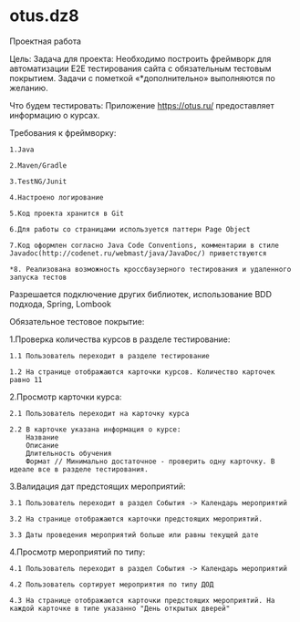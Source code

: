 # otus.dz8

Проектная работа

Цель:
Задача для проекта:  Необходимо построить фреймворк для автоматизации Е2Е тестирования сайта с обязательным тестовым покрытием. 
Задачи с пометкой «*дополнительно» выполняются по желанию.

Что будем тестировать: Приложение https://otus.ru/ предоставляет информацию о курсах.

Требования к фреймворку:

    1.Java

    2.Maven/Gradle

    3.TestNG/Junit

    4.Настроено логирование

    5.Код проекта хранится в Git

    6.Для работы со страницами используется паттерн Page Object

    7.Код оформлен согласно Java Code Conventions, комментарии в стиле Javadoc(http://codenet.ru/webmast/java/JavaDoc/) приветствуются

    *8. Реализована возможность кроссбаузерного тестирования и удаленного запуска тестов

Разрешается подключение других библиотек, использование BDD подхода, Spring, Lombook 

Обязательное тестовое покрытие:

1.Проверка количества курсов в разделе тестирование:

    1.1 Пользователь переходит в разделе тестирование 

    1.2 На странице отображаются карточки курсов. Количество карточек равно 11

2.Просмотр карточки курса: 

    2.1 Пользователь переходит на карточку курса

    2.2 В карточке указана информация о курсе:
        Название
        Описание
        Длительность обучения
        Формат // Минимально достаточное - проверить одну карточку. В идеале все в разделе тестирования.

3.Валидация дат предстоящих мероприятий: 

    3.1 Пользователь переходит в раздел События -> Календарь мероприятий 

    3.2 На странице отображаются карточки предстоящих мероприятий. 

    3.3 Даты проведения мероприятий больше или равны текущей дате

4.Просмотр мероприятий по типу: 

    4.1 Пользователь переходит в раздел События -> Календарь мероприятий 

    4.2 Пользователь сортирует мероприятия по типу ДОД

    4.3 На странице отображаются карточки предстоящих мероприятий. На каждой карточке в типе указанно "День открытых дверей" 
